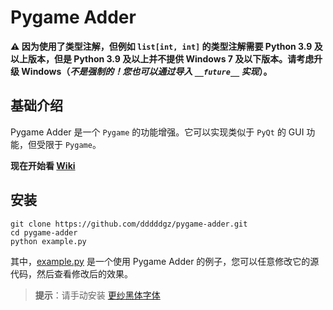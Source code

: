 # Pygame Adder

**⚠ 因为使用了类型注解，但例如 `list[int, int]` 的类型注解需要 Python 3.9 及以上版本，但是 Python 3.9 及以上并不提供 Windows 7 及以下版本。请考虑升级 Windows（*不是强制的！您也可以通过导入 `__future__` 实现*）。**

## 基础介绍

Pygame Adder 是一个 `Pygame` 的功能增强。它可以实现类似于 `PyQt` 的 GUI 功能，但受限于 `Pygame`。

**现在开始看 [Wiki](https://github.com/dddddgz/pygame-adder/wiki/)**

## 安装

```
git clone https://github.com/dddddgz/pygame-adder.git
cd pygame-adder
python example.py
```

其中，[example.py](example.py) 是一个使用 Pygame Adder 的例子，您可以任意修改它的源代码，然后查看修改后的效果。

> **提示**：请手动安装 [更纱黑体字体](https://mirrors.tuna.tsinghua.edu.cn/github-release/be5invis/Sarasa-Gothic/)
